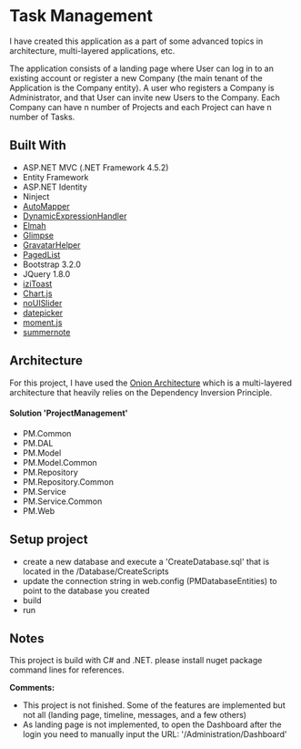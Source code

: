 # Task Management


I have created this application as a part of  some advanced topics in architecture, multi-layered applications, etc.    

The application consists of a landing page where User can log in to an existing account or register a new Company (the main tenant of the Application is the Company entity). A user who registers a Company is Administrator, and that User can invite new Users to the Company. Each Company can have n number of Projects and each Project can have n number of Tasks.    


## Built With
* ASP.NET MVC (.NET Framework 4.5.2)
* Entity Framework
* ASP.NET Identity
* Ninject
* [AutoMapper](https://github.com/AutoMapper/AutoMapper)
* [DynamicExpressionHandler](https://github.com/krunoslavsterle/DynamicExpressionHandler)
* [Elmah](https://github.com/elmah/Elmah)
* [Glimpse](https://github.com/Glimpse/Glimpse)
* [GravatarHelper](https://github.com/jkommer/GravatarHelper/)
* [PagedList](https://github.com/TroyGoode/PagedList)
* Bootstrap 3.2.0
* JQuery 1.8.0
* [iziToast](https://github.com/marcelodolza/iziToast)
* [Chart.js](https://www.chartjs.org/)
* [noUISlider](https://refreshless.com/nouislider/)
* [datepicker](https://github.com/fengyuanchen/datepicker)
* [moment.js](https://github.com/moment/moment)
* [summernote](https://github.com/summernote/summernote)

## Architecture
For this project, I have used the [Onion Architecture](https://jeffreypalermo.com/2008/07/the-onion-architecture-part-1/) which is a multi-layered architecture that heavily relies on the Dependency Inversion Principle.

#### Solution 'ProjectManagement'
* PM.Common
* PM.DAL
* PM.Model
* PM.Model.Common
* PM.Repository
* PM.Repository.Common
* PM.Service
* PM.Service.Common
* PM.Web

## Setup project
* create a new database and execute a 'CreateDatabase.sql' that is located in the /Database/CreateScripts
* update the connection string in web.config (PMDatabaseEntities) to point to the database you created
* build
* run 

## Notes
This project is build with C# and .NET. please install  nuget package command lines for references.

**Comments:**

* This project is not finished. Some of the features are implemented but not all (landing page, timeline, messages, and a few others)
* As landing page is not implemented, to open the Dashboard after the login you need to manually input the URL: '/Administration/Dashboard'
